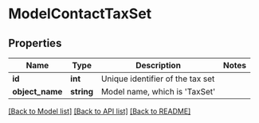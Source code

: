# ModelContactTaxSet

## Properties
Name | Type | Description | Notes
------------ | ------------- | ------------- | -------------
**id** | **int** | Unique identifier of the tax set | 
**object_name** | **string** | Model name, which is &#x27;TaxSet&#x27; | 

[[Back to Model list]](../../README.md#documentation-for-models) [[Back to API list]](../../README.md#documentation-for-api-endpoints) [[Back to README]](../../README.md)

